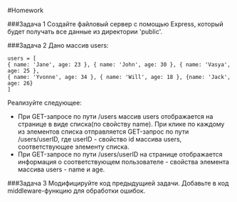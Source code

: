 #Homework

###Задача 1 
Создайте файловый сервер с помощью Express, который будет получать все данные из директории 'public'. 

###Задача 2 
Дано массив users: 
```
users = [
{ name: 'Jane', age: 23 }, { name: 'John', age: 30 }, { name: 'Vasya', age: 25 },
{ name: 'Yvonne', age: 34 }, { name: 'Will', age: 18 }, {name: 'Jack', age: 26}
]
```
 
Реализуйте следующее: 
* При GET-запросе по пути /users массив users отображается на странице в виде списка(по свойству name). При клике по каждому из элементов списка отправляется GET-запрос по пути /users/userID, где userID - свойство id массива users, соответствующее элементу списка.  
* При GET-запросе по пути /users/userID на странице отображается информация о соответствующем пользователе - свойства элемента массива users - name и age. 

###Задача 3 
Модифицируйте код предыдущией задачи. Добавьте в код middleware-функцию для обработки ошибок. 